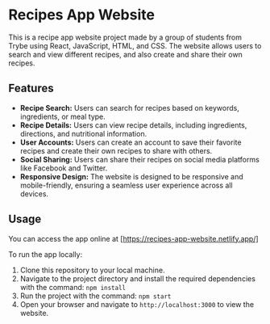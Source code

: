 # Recipes App Website

This is a recipe app website project made by a group of students from Trybe using React, JavaScript, HTML, and CSS. The website allows users to search and view different recipes, and also create and share their own recipes.

## Features

- **Recipe Search:** Users can search for recipes based on keywords, ingredients, or meal type.
- **Recipe Details:** Users can view recipe details, including ingredients, directions, and nutritional information.
- **User Accounts:** Users can create an account to save their favorite recipes and create their own recipes to share with others.
- **Social Sharing:** Users can share their recipes on social media platforms like Facebook and Twitter.
- **Responsive Design:** The website is designed to be responsive and mobile-friendly, ensuring a seamless user experience across all devices.

## Usage

You can access the app online at [https://recipes-app-website.netlify.app/]

To run the app locally:

1. Clone this repository to your local machine.
2. Navigate to the project directory and install the required dependencies with the command: `npm install`
3. Run the project with the command: `npm start`
4. Open your browser and navigate to `http://localhost:3000` to view the website.
